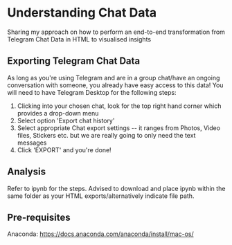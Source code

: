 # Understanding Chat Data
Sharing my approach on how to perform an end-to-end transformation from Telegram Chat Data in HTML to visualised insights

## Exporting Telegram Chat Data
As long as you're using Telegram and are in a group chat/have an ongoing conversation with someone, you already have easy access to this data! You will need to have Telegram Desktop for the following steps:

1. Clicking into your chosen chat, look for the top right hand corner which provides a drop-down menu
2. Select option 'Export chat history'
3. Select appropriate Chat export settings -- it ranges from Photos, Video files, Stickers etc. but we are really going to only need the text messages
4. Click 'EXPORT' and you're done!

## Analysis
Refer to ipynb for the steps. 
Advised to download and place ipynb within the same folder as your HTML exports/alternatively indicate file path.

## Pre-requisites
Anaconda: https://docs.anaconda.com/anaconda/install/mac-os/ 

